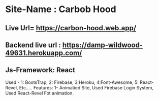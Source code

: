 # Site-Name : Carbob Hood 
## Live Url= https://carbon-hood.web.app/
## Backend live url : https://damp-wildwood-49631.herokuapp.com/

##  Js-Framework: React 
Used - 1: BootsTrap, 2: Firebase, 3:Heroku, 4:Font-Awesome, 5: React-Revel, Etc.....
Features: 1- Animatied Site, Used Firebase Login System, Used React-Revel Fot animation.
